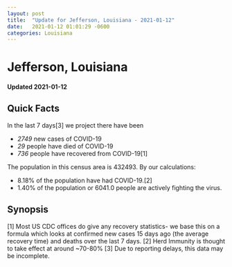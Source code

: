 ```yaml
---
layout: post
title:  "Update for Jefferson, Louisiana - 2021-01-12"
date:   2021-01-12 01:01:29 -0600
categories: Louisiana
---
```


# Jefferson, Louisiana
#### Updated 2021-01-12

## Quick Facts

In the last 7 days[3] we project there have been
- *2749* new cases of COVID-19
- *29* people have died of COVID-19
- *736* people have recovered from COVID-19[1]

The population in this census area is 432493. By our calculations:
- 8.18% of the population have had COVID-19.[2]
- 1.40% of the population or 6041.0 people are actively fighting the virus.

## Synopsis




[1] Most US CDC offices do give any recovery statistics- we base this on a formula which looks at confirmed new cases
15 days ago (the average recovery time) and deaths over the last 7 days.
[2] Herd Immunity is thought to take effect at around ~70-80%
[3] Due to reporting delays, this data may be incomplete. 
    